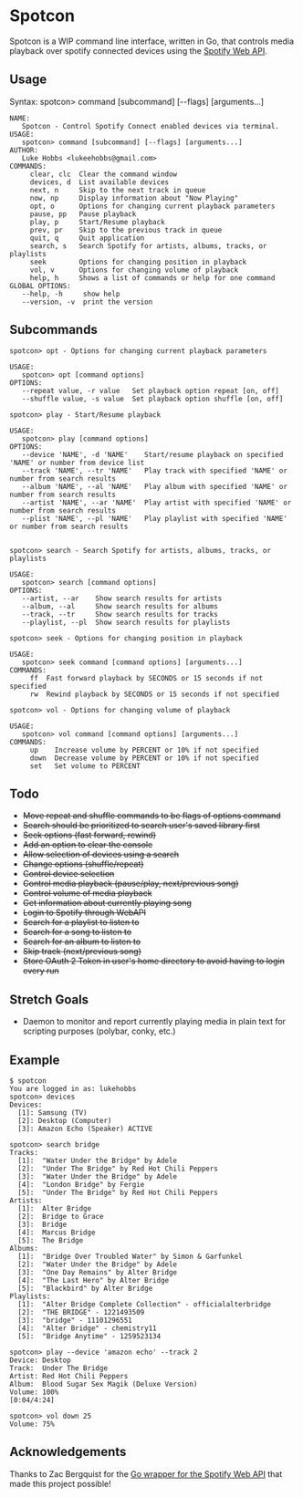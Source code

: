 # Spotcon

Spotcon is a WIP command line interface, written in Go, that controls media playback over spotify connected devices using the [Spotify Web API](https://api.spotify.com).

## Usage

Syntax: spotcon> command [subcommand] [--flags] [arguments...]

```
NAME:
   Spotcon - Control Spotify Connect enabled devices via terminal.
USAGE:
   spotcon> command [subcommand] [--flags] [arguments...]
AUTHOR:
   Luke Hobbs <lukeehobbs@gmail.com>
COMMANDS:
     clear, clc  Clear the command window
     devices, d  List available devices
     next, n     Skip to the next track in queue
     now, np     Display information about "Now Playing"
     opt, o      Options for changing current playback parameters
     pause, pp   Pause playback
     play, p     Start/Resume playback
     prev, pr    Skip to the previous track in queue
     quit, q     Quit application
     search, s   Search Spotify for artists, albums, tracks, or playlists
     seek        Options for changing position in playback
     vol, v      Options for changing volume of playback
     help, h     Shows a list of commands or help for one command
GLOBAL OPTIONS:
   --help, -h     show help
   --version, -v  print the version
```

## Subcommands

```
spotcon> opt - Options for changing current playback parameters

USAGE:
   spotcon> opt [command options]  
OPTIONS:
   --repeat value, -r value   Set playback option repeat [on, off]
   --shuffle value, -s value  Set playback option shuffle [on, off]
   
spotcon> play - Start/Resume playback

USAGE:
   spotcon> play [command options]   
OPTIONS:
   --device 'NAME', -d 'NAME'    Start/resume playback on specified 'NAME' or number from device list
   --track 'NAME', --tr 'NAME'   Play track with specified 'NAME' or number from search results
   --album 'NAME', --al 'NAME'   Play album with specified 'NAME' or number from search results
   --artist 'NAME', --ar 'NAME'  Play artist with specified 'NAME' or number from search results
   --plist 'NAME', --pl 'NAME'   Play playlist with specified 'NAME' or number from search results


spotcon> search - Search Spotify for artists, albums, tracks, or playlists

USAGE:
   spotcon> search [command options]
OPTIONS:
   --artist, --ar    Show search results for artists
   --album, --al     Show search results for albums
   --track, --tr     Show search results for tracks
   --playlist, --pl  Show search results for playlists

spotcon> seek - Options for changing position in playback

USAGE:
   spotcon> seek command [command options] [arguments...]
COMMANDS:
     ff  Fast forward playback by SECONDS or 15 seconds if not specified
     rw  Rewind playback by SECONDS or 15 seconds if not specified

spotcon> vol - Options for changing volume of playback

USAGE:
   spotcon> vol command [command options] [arguments...]
COMMANDS:
     up    Increase volume by PERCENT or 10% if not specified
     down  Decrease volume by PERCENT or 10% if not specified
     set   Set volume to PERCENT
```

## Todo

- ~~Move repeat and shuffle commands to be flags of options command~~
- ~~Search should be prioritized to search user's saved library first~~
- ~~Seek options (fast forward, rewind)~~
- ~~Add an option to clear the console~~
- ~~Allow selection of devices using a search~~
- ~~Change options (shuffle/repeat)~~
- ~~Control device selection~~
- ~~Control media playback (pause/play, next/previous song)~~
- ~~Control volume of media playback~~
- ~~Get information about currently playing song~~
- ~~Login to Spotify through WebAPI~~
- ~~Search for a playlist to listen to~~
- ~~Search for a song to listen to~~
- ~~Search for an album to listen to~~
- ~~Skip track (next/previous song)~~
- ~~Store OAuth 2 Token in user's home directory to avoid having to login every run~~

## Stretch Goals

- Daemon to monitor and report currently playing media in plain text for scripting purposes (polybar, conky, etc.)

## Example

```
$ spotcon
You are logged in as: lukehobbs
spotcon> devices
Devices:
  [1]: Samsung (TV)
  [2]: Desktop (Computer)
  [3]: Amazon Echo (Speaker) ACTIVE

spotcon> search bridge
Tracks: 
  [1]:	"Water Under the Bridge" by Adele
  [2]:	"Under The Bridge" by Red Hot Chili Peppers
  [3]:	"Water Under the Bridge" by Adele
  [4]:	"London Bridge" by Fergie
  [5]:	"Under The Bridge" by Red Hot Chili Peppers
Artists: 
  [1]:	Alter Bridge
  [2]:	Bridge to Grace
  [3]:	Bridge
  [4]:	Marcus Bridge
  [5]:	The Bridge
Albums: 
  [1]:	"Bridge Over Troubled Water" by Simon & Garfunkel
  [2]:	"Water Under the Bridge" by Adele
  [3]:	"One Day Remains" by Alter Bridge
  [4]:	"The Last Hero" by Alter Bridge
  [5]:	"Blackbird" by Alter Bridge
Playlists: 
  [1]:	"Alter Bridge Complete Collection" - officialalterbridge
  [2]:	"THE BRIDGE" - 1221493509
  [3]:	"bridge" - 11101296551
  [4]:	"Alter Bridge" - chemistry11
  [5]:	"Bridge Anytime" - 1259523134

spotcon> play --device 'amazon echo' --track 2
Device: Desktop
Track:  Under The Bridge
Artist:	Red Hot Chili Peppers
Album:	Blood Sugar Sex Magik (Deluxe Version)
Volume: 100%
[0:04/4:24]

spotcon> vol down 25
Volume: 75%
```


## Acknowledgements

Thanks to Zac Bergquist for the [Go wrapper for the Spotify Web API](https://github.com/zmb3/spotify) that made this project possible!
